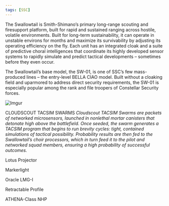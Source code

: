 ```yaml
---
tags: [SSC]
---
```


The Swallowtail is Smith-Shimano’s primary long-range scouting and firesupport platform, built for rapid and sustained ranging across hostile, volatile environments. Built for long-term sustainability, it can operate in unstable environs for months and maximize its survivability by adjusting its operating efficiency on the fly. Each unit has an integrated cloak and a suite of predictive choral intelligences that coordinate its highly developed sensor systems to rapidly simulate and predict tactical developments – sometimes before they even occur.

The Swallowtail’s base model, the SW-01, is one of SSC’s few mass-produced lines – the entry-level BELLA CIAO model. Built without a cloaking field and uparmored to address direct security requirements, the SW-01 is especially popular among the rank and file troopers of Constellar Security forces.

![Imgur](https://i.imgur.com/W4aFN86.png)

CLOUDSCOUT TACSIM SWARMS
	*Cloudscout TACSIM Swarms are packets of networked microsensors, launched in nonlethal mortar canisters that detonate high above the battlefield. Once seeded, the swarm generates a TACSIM program that begins to run brevity cycles: tight, contained simulations of tactical possibility. Probability results are then fed to the Swallowtail’s choir processors, which in turn feed it to the pilot and networked squad members, ensuring a high probability of successful outcomes.*

Lotus Projector


Markerlight


Oracle LMG-I


Retractable Profile


ATHENA-Class NHP


